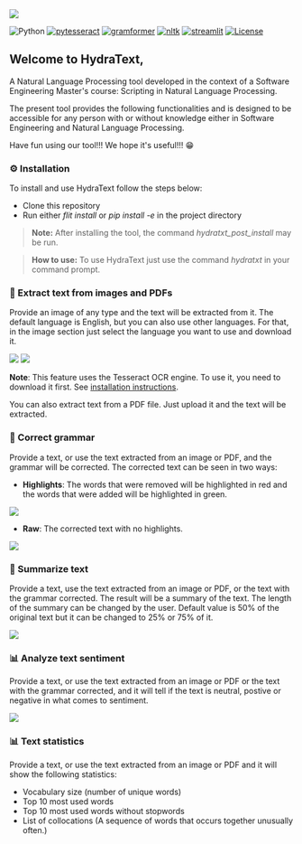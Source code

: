 <img src="hydratext/images/hydratext_title.png">

![Python](https://img.shields.io/badge/python-3670A0?style=for-the-badge&logo=python&logoColor=ffdd54)
[![pytesseract](https://img.shields.io/badge/pytesseract->=0.3.10-blue.svg)](https://shields.io/)
[![gramformer](https://img.shields.io/badge/gramformer->=1.0-blue.svg)](https://shields.io/)
[![nltk](https://img.shields.io/badge/nltk->=3.8.1-blue.svg)](https://shields.io/)
[![streamlit](https://img.shields.io/badge/streamlit->=1.20.0-blue.svg)](https://shields.io/)
[![License](https://img.shields.io/npm/l/express?style=flat-square)](https://github.com/edumagalhaes10/tp_spln/blob/main/LICENSE)


## Welcome to HydraText, 
A Natural Language Processing tool developed in the context of a Software Engineering Master's course: Scripting in Natural Language Processing. 

The present tool provides the following functionalities and is designed to be accessible for any person with or without knowledge either in Software Engineering and Natural Language Processing. 

Have fun using our tool!!! We hope it's useful!!! 😁

### ⚙️ Installation

To install and use HydraText follow the steps below:
- Clone this repository
- Run either *flit install* or *pip install -e* in the project directory

> **Note:** After installing the tool, the command *hydratxt_post_install* may be run.

> **How to use:** To use HydraText just use the command *hydratxt* in your command prompt.

### 📸 Extract text from images and PDFs

Provide an image of any type and the text will be extracted from it.
The default language is English, but you can also use other languages.
For that, in the image section just select the language you want to use and download it.

<img src="readme_images/to_recognize.png">

<img src="readme_images/recognized_text.png">

**Note**: This feature uses the Tesseract OCR engine. To use it, you need to download it first. See [installation instructions](https://tesseract-ocr.github.io/tessdoc/Installation.html).

You can also extract text from a PDF file. Just upload it and the text will be extracted.

### 📄 Correct grammar

Provide a text, or use the text extracted from an image or PDF, and the grammar will be corrected.
The corrected text can be seen in two ways:
- **Highlights**: The words that were removed will be highlighted in red and the words that were added will be highlighted in green.

<img src="readme_images/correction_highlight.png">

- **Raw**: The corrected text with no highlights.

<img src="readme_images/correction_raw.png">

### 📄 Summarize text

Provide a text, use the text extracted from an image or PDF, or the text with the grammar corrected. The result will be a summary of the text.
The length of the summary can be changed by the user. Default value is 50% of the original text but it can be changed to 25% or 75% of it.

<img src="readme_images/summarization.png">

### 📊 Analyze text sentiment

Provide a text, or use the text extracted from an image or PDF or the text with the grammar corrected, and it will tell if the text is neutral, postive or negative in what comes to sentiment.

<img src="readme_images/sentiment_analysis.png">

### 📊 Text statistics

Provide a text, or use the text extracted from an image or PDF and it will show the following statistics:

- Vocabulary size (number of unique words)
- Top 10 most used words
- Top 10 most used words without stopwords
- List of collocations (A sequence of words that occurs together unusually often.)